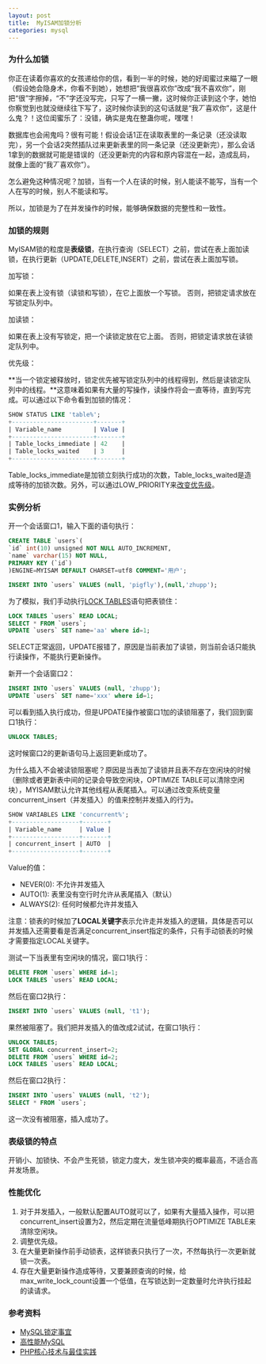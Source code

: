 ```yaml
---
layout: post
title:  MyISAM加锁分析
categories: mysql
---
```


### 为什么加锁
你正在读着你喜欢的女孩递给你的信，看到一半的时候，她的好闺蜜过来瞄了一眼（假设她会隐身术，你看不到她），她想把“我很喜欢你”改成“我不喜欢你”，刚把“很”字擦掉，“不”字还没写完，只写了一横一撇，这时候你正读到这个字，她怕你察觉到也就没继续往下写了，这时候你读到的这句话就是“我丆喜欢你”，这是什么鬼？！这位闺蜜乐了：没错，确实是鬼在整蛊你呢，嘿嘿！

数据库也会闹鬼吗？很有可能！假设会话1正在读取表里的一条记录（还没读取完），另一个会话2突然插队过来更新表里的同一条记录（还没更新完），那么会话1拿到的数据就可能是错误的（还没更新完的内容和原内容混在一起，造成乱码，就像上面的“我丆喜欢你”）。

怎么避免这种情况呢？加锁，当有一个人在读的时候，别人能读不能写，当有一个人在写的时候，别人不能读和写。

所以，加锁是为了在并发操作的时候，能够确保数据的完整性和一致性。

### 加锁的规则

MyISAM锁的粒度是**表级锁**，在执行查询（SELECT）之前，尝试在表上面加读锁，在执行更新（UPDATE,DELETE,INSERT）之前，尝试在表上面加写锁。

加写锁：

如果在表上没有锁（读锁和写锁），在它上面放一个写锁。
否则，把锁定请求放在写锁定队列中。

加读锁：

如果在表上没有写锁定，把一个读锁定放在它上面。
否则，把锁定请求放在读锁定队列中。

优先级：

**当一个锁定被释放时，锁定优先被写锁定队列中的线程得到，然后是读锁定队列中的线程。**这意味着如果有大量的写操作，读操作将会一直等待，直到写完成。可以通过以下命令看到加锁的情况：

```sql
SHOW STATUS LIKE 'table%';
+-----------------------+-------+
| Variable_name         | Value |
+-----------------------+-------+
| Table_locks_immediate | 42    |
| Table_locks_waited    | 3     |
+-----------------------+-------+
```

Table_locks_immediate是加锁立刻执行成功的次数，Table_locks_waited是造成等待的加锁次数。另外，可以通过LOW_PRIORITY来[改变优先级](https://mariadb.com/kb/zh-cn/high_prioritylow_priority/)。

### 实例分析

开一个会话窗口1，输入下面的语句执行：
```sql
CREATE TABLE `users`(
`id` int(10) unsigned NOT NULL AUTO_INCREMENT,
`name` varchar(15) NOT NULL,
PRIMARY KEY (`id`)
)ENGINE=MYISAM DEFAULT CHARSET=utf8 COMMENT='用户';

INSERT INTO `users` VALUES (null, 'pigfly'),(null,'zhupp');
```

为了模拟，我们手动执行[LOCK TABLES](http://tool.oschina.net/uploads/apidocs/mysql-5.1-zh/sql-syntax.html#lock-tables)语句把表锁住：
```sql
LOCK TABLES `users` READ LOCAL;
SELECT * FROM `users`;
UPDATE `users` SET name='aa' where id=1;
```
SELECT正常返回，UPDATE报错了，原因是当前表加了读锁，则当前会话只能执行读操作，不能执行更新操作。

新开一个会话窗口2：
```sql
INSERT INTO `users` VALUES (null, 'zhupp');
UPDATE `users` SET name='xxx' where id=1;
```
可以看到插入执行成功，但是UPDATE操作被窗口1加的读锁阻塞了，我们回到窗口1执行：
```sql
UNLOCK TABLES;
```
这时候窗口2的更新语句马上返回更新成功了。

为什么插入不会被读锁阻塞呢？原因是当表加了读锁并且表不存在空闲块的时候（删除或者更新表中间的记录会导致空闲块，OPTIMIZE TABLE可以清除空闲块），MYISAM默认允许其他线程从表尾插入。可以通过改变系统变量concurrent_insert（并发插入）的值来控制并发插入的行为。
```sql
SHOW VARIABLES LIKE 'concurrent%';
+-------------------+-------+
| Variable_name     | Value |
+-------------------+-------+
| concurrent_insert | AUTO  |
+-------------------+-------+
```

Value的值：

- NEVER(0): 不允许并发插入
- AUTO(1): 表里没有空行时允许从表尾插入（默认）
- ALWAYS(2): 任何时候都允许并发插入

注意：锁表的时候加了**LOCAL关键字**表示允许走并发插入的逻辑，具体是否可以并发插入还需要看是否满足concurrent_insert指定的条件，只有手动锁表的时候才需要指定LOCAL关键字。

测试一下当表里有空闲块的情况，窗口1执行：
```sql
DELETE FROM `users` WHERE id=1;
LOCK TABLES `users` READ LOCAL;
```

然后在窗口2执行：
```sql
INSERT INTO `users` VALUES (null, 't1');
```

果然被阻塞了。我们把并发插入的值改成2试试，在窗口1执行：
```sql
UNLOCK TABLES;
SET GLOBAL concurrent_insert=2;
DELETE FROM `users` WHERE id=2;
LOCK TABLES `users` READ LOCAL;
```

然后在窗口2执行：
```sql
INSERT INTO `users` VALUES (null, 't2');
SELECT * FROM `users`;
```
这一次没有被阻塞，插入成功了。

### 表级锁的特点

开销小、加锁快、不会产生死锁，锁定力度大，发生锁冲突的概率最高，不适合高并发场景。

### 性能优化

1. 对于并发插入，一般默认配置AUTO就可以了，如果有大量插入操作，可以把concurrent_insert设置为2，然后定期在流量低峰期执行OPTIMIZE TABLE来清除空闲块。
2. 调整优先级。
3. 在大量更新操作前手动锁表，这样锁表只执行了一次，不然每执行一次更新就锁一次表。
4. 存在大量更新操作造成等待，又要兼顾查询的时候，给max_write_lock_count设置一个低值，在写锁达到一定数量时允许执行挂起的读请求。

### 参考资料
- [MySQL锁定事宜](http://tool.oschina.net/uploads/apidocs/mysql-5.1-zh/optimization.html#locking-issues)
- [高性能MySQL](https://book.douban.com/subject/23008813/)
- [PHP核心技术与最佳实践](https://book.douban.com/subject/20370984/)